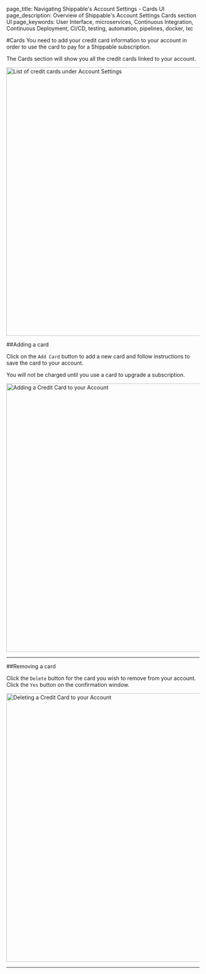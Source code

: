 page_title: Navigating Shippable's Account Settings - Cards UI
page_description: Overview of Shippable's Account Settings Cards section UI
page_keywords: User Interface, microservices, Continuous Integration, Continuous Deployment, CI/CD, testing, automation, pipelines, docker, lxc

#Cards
You need to add your credit card information to your account in order to use the card to pay for a Shippable subscription.

The Cards section will show you all the credit cards linked to your account.

<img src="../images/AccountSettingsCards.png" alt="List of credit cards under Account Settings" style="width:700px;"/>

##Adding a card

Click on the `Add Card` button to add a new card and follow instructions to save the card to your account.

You will not be charged until you use a card to upgrade a subscription.

<img src="../images/AccountSettingsAddCard.png" alt="Adding a Credit Card to your Account" style="width:700px;"/>

---

##Removing a card

Click the `Delete` button for the card you wish to remove from your account. Click the `Yes` button on the confirmation window.

<img src="../images/AccountSettingsDeleteCard.png" alt="Deleting a Credit Card to your Account" style="width:700px;"/>


---
